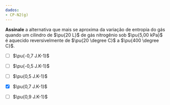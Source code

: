 ```yaml
---
dados:
- CP-N2(g)
---
```

**Assinale** a alternativa que mais se aproxima da variação de entropia do gás quando um cilindro de $\pu{20 L}$ de gás nitrogênio sob $\pu{5,00 kPa}$ é aquecido reversivelmente de $\pu{20 \degree C}$ a $\pu{400 \degree C}$.

 - [ ] $\pu{-0,7 J.K-1}$
 - [ ] $\pu{-0,5 J.K-1}$
 - [ ] $\pu{0,5 J.K-1}$
 - [x] $\pu{0,7 J.K-1}$
 - [ ] $\pu{0,9 J.K-1}$

